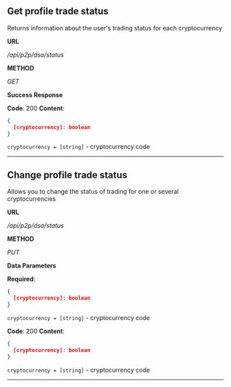 ## **Get profile trade status**

Returns information about the user's trading status for each cryptocurrency

**URL**

*/api/p2p/dsa/status*

**METHOD**

*GET*

**Success Response**

**Code**: 200 **Content**:
```json
{
  [cryptocurrency]: boolean
}
```

`cryptocurrency = [string]` - cryptocurrency code

***

## **Change profile trade status**

Allows you to change the status of trading for one or several cryptocurrencies

**URL**

*/api/p2p/dsa/status*

**METHOD**

*PUT*

**Data Parameters**

**Required**:

```json
{
  [cryptocurrency]: boolean
}
```

`cryptocurrency = [string]` - cryptocurrency code

**Code**: 200 **Content**:
```json
{
  [cryptocurrency]: boolean
}
```

`cryptocurrency = [string]` - cryptocurrency code

***
